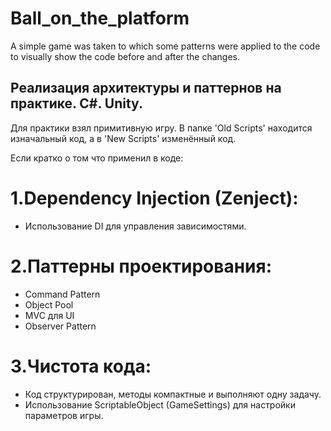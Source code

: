 # Ball_on_the_platform
A simple game was taken to which some patterns were applied to the code to visually show the code before and after the changes.
## Реализация архитектуры и паттернов на практике. C#. Unity.
Для практики взял примитивную игру. В папке 'Old Scripts' находится изначальный код, а в 'New Scripts' изменённый код.

Если кратко о том что применил в коде:
# 1.Dependency Injection (Zenject):
 - Использование DI для управления зависимостями.
# 2.Паттерны проектирования:
 - Command Pattern
 - Object Pool
 - MVC для UI
 - Observer Pattern
# 3.Чистота кода:
 - Код структурирован, методы компактные и выполняют одну задачу.
 - Использование ScriptableObject (GameSettings) для настройки параметров игры.
 

